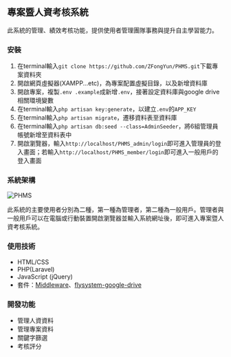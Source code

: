 ## 專案暨人資考核系統
此系統的管理、績效考核功能，提供使用者管理團隊事務與提升自主學習能力。

### 安裝
1. 在terminal輸入`git clone https://github.com/ZFongYun/PHMS.git`下載專案資料夾
2. 開啟網頁虛擬器(XAMPP...etc)，為專案配置虛擬目錄，以及新增資料庫
3. 開啟專案，複製`.env .example`成新增`.env`，接著設定資料庫與google drive相關環境變數
4. 在terminal輸入`php artisan key:generate`，以建立`.env`的`APP_KEY`
5. 在terminal輸入`php artisan migrate`，遷移資料表至資料庫
6. 在terminal輸入`php artisan db:seed --class=AdminSeeder`，將6組管理員帳號新增至資料表中
7. 開啟瀏覽器，輸入`http://localhost/PHMS_admin/login`即可進入管理員的登入畫面；若輸入`http://localhost/PHMS_member/login`即可進入一般用戶的登入畫面

### 系統架構
![PHMS](https://user-images.githubusercontent.com/53658361/176618575-1107bca6-75a4-438a-b3e3-b720e5e3e840.png)

此系統的主要使用者分別為二種，第一種為管理者，第二種為一般用戶。管理者與一般用戶可以在電腦或行動裝置開啟瀏覽器並輸入系統網址後，即可進入專案暨人資考核系統。

### 使用技術
* HTML/CSS
* PHP(Laravel)
* JavaScript (jQuery)
* 套件：[Middleware](https://github.com/SpartnerNL/Laravel-Excel)、[flysystem-google-drive](https://github.com/nao-pon/flysystem-google-drive)

### 開發功能
* 管理人資資料
* 管理專案資料
* 關鍵字篩選
* 考核評分
